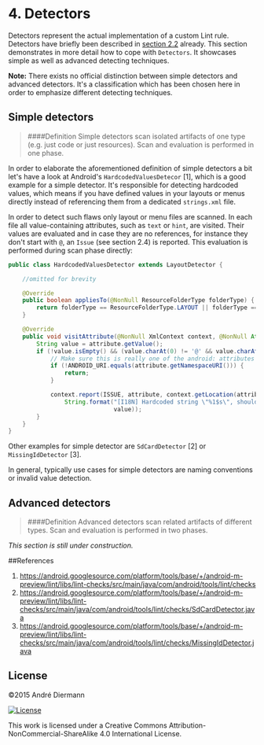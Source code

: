 # 4. Detectors
Detectors represent the actual implementation of a custom Lint rule. Detectors have briefly been described in [section 2.2](../2_lint_basics/#22-detector) already. This section demonstrates in more detail how to cope with `Detectors`. It showcases simple as well as advanced detecting techniques.

**Note:** There exists no official distinction between simple detectors and advanced detectors. It's a classification which has been chosen here in order to emphasize different detecting techniques.

## Simple detectors

>####Definition
> Simple detectors scan isolated artifacts of one type
(e.g. just code or just resources). Scan and evaluation is performed in one phase.

In order to elaborate the aforementioned definition of simple detectors a bit let's have a look at Android's `HardcodedValuesDetecor` [1], which is a good example for a simple detector. It's responsible for detecting hardcoded values, which means if you have defined values in your layouts or menus directly instead of referencing them from a dedicated `strings.xml` file.

In order to detect such flaws only layout or menu files are scanned. In each file all value-containing attributes, such as `text` or `hint`, are visited. Their values are evaluated and in case they are no references, for instance they don't start with `@`, an `Issue` (see section 2.4) is reported. This evaluation is performed during scan phase directly:

```java
public class HardcodedValuesDetector extends LayoutDetector {

    //omitted for brevity

    @Override
    public boolean appliesTo(@NonNull ResourceFolderType folderType) {
        return folderType == ResourceFolderType.LAYOUT || folderType == ResourceFolderType.MENU;
    }

    @Override
    public void visitAttribute(@NonNull XmlContext context, @NonNull Attr attribute) {
        String value = attribute.getValue();
        if (!value.isEmpty() && (value.charAt(0) != '@' && value.charAt(0) != '?')) {
            // Make sure this is really one of the android: attributes
            if (!ANDROID_URI.equals(attribute.getNamespaceURI())) {
                return;
            }

            context.report(ISSUE, attribute, context.getLocation(attribute),
                String.format("[I18N] Hardcoded string \"%1$s\", should use `@string` resource",
                              value));
        }
    }
}
```

Other examples for simple detector are `SdCardDetector` [2] or `MissingIdDetector` [3].

In general, typically use cases for simple detectors are naming conventions or invalid value detection.

## Advanced detectors

>####Definition
> Advanced detectors scan related artifacts of different types.
Scan and evaluation is performed in two phases.

*This section is still under construction.*

##References
1. https://android.googlesource.com/platform/tools/base/+/android-m-preview/lint/libs/lint-checks/src/main/java/com/android/tools/lint/checks
2. https://android.googlesource.com/platform/tools/base/+/android-m-preview/lint/libs/lint-checks/src/main/java/com/android/tools/lint/checks/SdCardDetector.java
3. https://android.googlesource.com/platform/tools/base/+/android-m-preview/lint/libs/lint-checks/src/main/java/com/android/tools/lint/checks/MissingIdDetector.java

## License
&copy;2015 André Diermann

[![License](https://i.creativecommons.org/l/by-nc-sa/4.0/88x31.png)](http://creativecommons.org/licenses/by-nc-sa/4.0/)

This work is licensed under a Creative Commons Attribution-NonCommercial-ShareAlike 4.0 International License.
